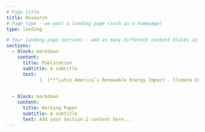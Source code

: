 ```yaml
---
# Page title
title: Research
# Page type - we want a landing page (such as a homepage)
type: landing

# Your landing page sections - add as many different content blocks as you like
sections:
  - block: markdown
    content:
      title: Publication
      subtitle: A subtitle
      text:
            1. [**"Latin America’s Renewable Energy Impact - Climate Change and Global Economic Consequences"**](https://www.mdpi.com/1996-1073/17/1/179), with [Juan Pablo Medina](https://negocios.uai.cl/profesor/juan-pablo-medina/) and [Rodrigo Palma-Behnke](https://scholar.google.com/citations?user=5ntc1PMAAAAJ&hl=es), _Energies_ 17(1), 179, 2024.

    
  - block: markdown
    content:
      title: Working Paper
      subtitle: A subtitle
      text: Add your Section 2 content here...
---
```

